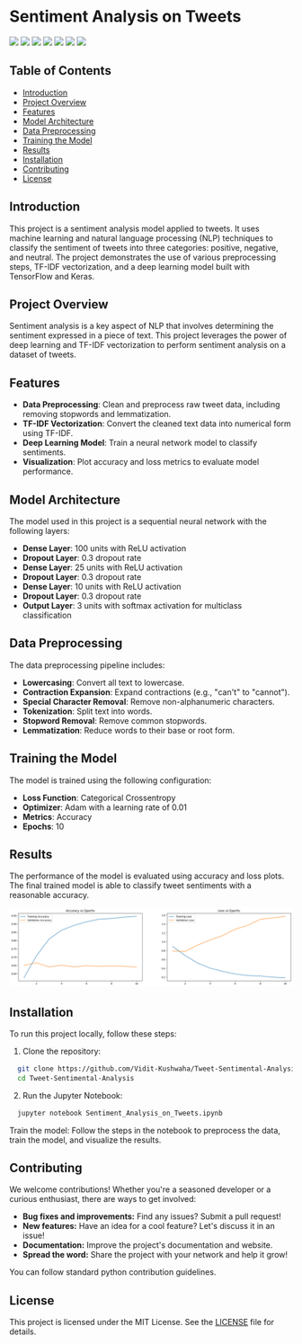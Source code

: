 # Sentiment Analysis on Tweets

![](https://img.shields.io/badge/Python-FFD43B?style=for-the-badge&logo=python&logoColor=darkgreen)
![](https://img.shields.io/badge/TensorFlow-FF6F00?style=for-the-badge&logo=TensorFlow&logoColor=white)
![](https://img.shields.io/badge/scikit_learn-F7931E?style=for-the-badge&logo=scikit-learn&logoColor=white)
![](https://img.shields.io/badge/Numpy-777BB4?style=for-the-badge&logo=numpy&logoColor=white)
![](https://img.shields.io/badge/Pandas-2C2D72?style=for-the-badge&logo=pandas&logoColor=white) 
![](https://img.shields.io/badge/Plotly-239120?style=for-the-badge&logo=plotly&logoColor=white)
![](https://img.shields.io/badge/Keras-D00000?style=for-the-badge&logo=Keras&logoColor=white) 

## Table of Contents

- [Introduction](#introduction)
- [Project Overview](#project-overview)
- [Features](#features)
- [Model Architecture](#model-architecture)
- [Data Preprocessing](#data-preprocessing)
- [Training the Model](#training-the-model)
- [Results](#results)
- [Installation](#installation)
- [Contributing](#contributing)
- [License](#license)


## Introduction
This project is a sentiment analysis model applied to tweets. It uses machine learning and natural language processing (NLP) techniques to classify the sentiment of tweets into three categories: positive, negative, and neutral. The project demonstrates the use of various preprocessing steps, TF-IDF vectorization, and a deep learning model built with TensorFlow and Keras.

## Project Overview
Sentiment analysis is a key aspect of NLP that involves determining the sentiment expressed in a piece of text. This project leverages the power of deep learning and TF-IDF vectorization to perform sentiment analysis on a dataset of tweets.

## Features
- **Data Preprocessing**: Clean and preprocess raw tweet data, including removing stopwords and lemmatization.
- **TF-IDF Vectorization**: Convert the cleaned text data into numerical form using TF-IDF.
- **Deep Learning Model**: Train a neural network model to classify sentiments.
- **Visualization**: Plot accuracy and loss metrics to evaluate model performance.
  
## Model Architecture
The model used in this project is a sequential neural network with the following layers:

- **Dense Layer**: 100 units with ReLU activation
- **Dropout Layer**: 0.3 dropout rate
- **Dense Layer**: 25 units with ReLU activation
- **Dropout Layer**: 0.3 dropout rate
- **Dense Layer**: 10 units with ReLU activation
- **Dropout Layer**: 0.3 dropout rate
- **Output Layer**: 3 units with softmax activation for multiclass classification

## Data Preprocessing
The data preprocessing pipeline includes:

- **Lowercasing**: Convert all text to lowercase.
- **Contraction Expansion**: Expand contractions (e.g., "can't" to "cannot").
- **Special Character Removal**: Remove non-alphanumeric characters.
- **Tokenization**: Split text into words.
- **Stopword Removal**: Remove common stopwords.
- **Lemmatization**: Reduce words to their base or root form.

## Training the Model
The model is trained using the following configuration:

- **Loss Function**: Categorical Crossentropy
- **Optimizer**: Adam with a learning rate of 0.01
- **Metrics**: Accuracy
- **Epochs**: 10

## Results
The performance of the model is evaluated using accuracy and loss plots. The final trained model is able to classify tweet sentiments with a reasonable accuracy.

![](https://github.com/Vidit-Kushwaha/Tweet-Sentimental-Analysis/blob/main/assets/result.png)

## Installation

To run this project locally, follow these steps:

1. Clone the repository:

```bash
  git clone https://github.com/Vidit-Kushwaha/Tweet-Sentimental-Analysis.git
  cd Tweet-Sentimental-Analysis
```

2. Run the Jupyter Notebook:

```bash
  jupyter notebook Sentiment_Analysis_on_Tweets.ipynb
```

Train the model: Follow the steps in the notebook to preprocess the data, train the model, and visualize the results.

## Contributing

We welcome contributions! Whether you're a seasoned developer or a curious enthusiast, there are ways to get involved:

-   **Bug fixes and improvements:** Find any issues? Submit a pull request!
-   **New features:** Have an idea for a cool feature? Let's discuss it in an issue!
-   **Documentation:** Improve the project's documentation and website.
-   **Spread the word:** Share the project with your network and help it grow!

You can follow standard python contribution guidelines.

## License

This project is licensed under the MIT License. See the [LICENSE](https://github.com/Vidit-Kushwaha/Tweet-Sentimental-Analysis/blob/main/LICENSE) file for details.